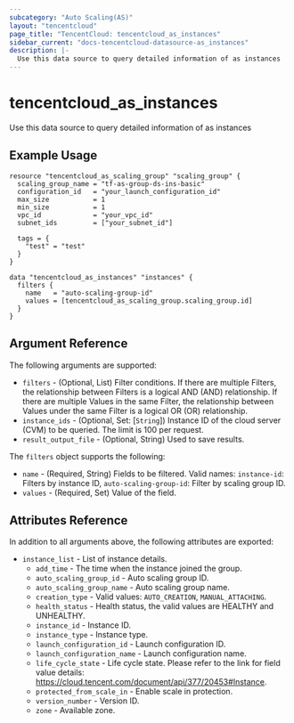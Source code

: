 ```yaml
---
subcategory: "Auto Scaling(AS)"
layout: "tencentcloud"
page_title: "TencentCloud: tencentcloud_as_instances"
sidebar_current: "docs-tencentcloud-datasource-as_instances"
description: |-
  Use this data source to query detailed information of as instances
---
```


# tencentcloud_as_instances

Use this data source to query detailed information of as instances

## Example Usage

```hcl
resource "tencentcloud_as_scaling_group" "scaling_group" {
  scaling_group_name = "tf-as-group-ds-ins-basic"
  configuration_id   = "your_launch_configuration_id"
  max_size           = 1
  min_size           = 1
  vpc_id             = "your_vpc_id"
  subnet_ids         = ["your_subnet_id"]

  tags = {
    "test" = "test"
  }
}

data "tencentcloud_as_instances" "instances" {
  filters {
    name   = "auto-scaling-group-id"
    values = [tencentcloud_as_scaling_group.scaling_group.id]
  }
}
```

## Argument Reference

The following arguments are supported:

* `filters` - (Optional, List) Filter conditions. If there are multiple Filters, the relationship between Filters is a logical AND (AND) relationship. If there are multiple Values in the same Filter, the relationship between Values under the same Filter is a logical OR (OR) relationship.
* `instance_ids` - (Optional, Set: [`String`]) Instance ID of the cloud server (CVM) to be queried. The limit is 100 per request.
* `result_output_file` - (Optional, String) Used to save results.

The `filters` object supports the following:

* `name` - (Required, String) Fields to be filtered. Valid names: `instance-id`: Filters by instance ID, `auto-scaling-group-id`: Filter by scaling group ID.
* `values` - (Required, Set) Value of the field.

## Attributes Reference

In addition to all arguments above, the following attributes are exported:

* `instance_list` - List of instance details.
  * `add_time` - The time when the instance joined the group.
  * `auto_scaling_group_id` - Auto scaling group ID.
  * `auto_scaling_group_name` - Auto scaling group name.
  * `creation_type` - Valid values: `AUTO_CREATION`, `MANUAL_ATTACHING`.
  * `health_status` - Health status, the valid values are HEALTHY and UNHEALTHY.
  * `instance_id` - Instance ID.
  * `instance_type` - Instance type.
  * `launch_configuration_id` - Launch configuration ID.
  * `launch_configuration_name` - Launch configuration name.
  * `life_cycle_state` - Life cycle state. Please refer to the link for field value details: https://cloud.tencent.com/document/api/377/20453#Instance.
  * `protected_from_scale_in` - Enable scale in protection.
  * `version_number` - Version ID.
  * `zone` - Available zone.


